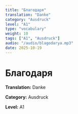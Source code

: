 ```yaml
---
title: "Благодаря"
translation: "Danke"
category: "Ausdruck"
level: "A1"
type: "vocabulary"
weight: 10
tags: ["A1", "Ausdruck"]
audio: "/audio/blagodarya.mp3"
date: 2025-10-19
---
```


# Благодаря

**Translation:** Danke

**Category:** Ausdruck

**Level:** A1

